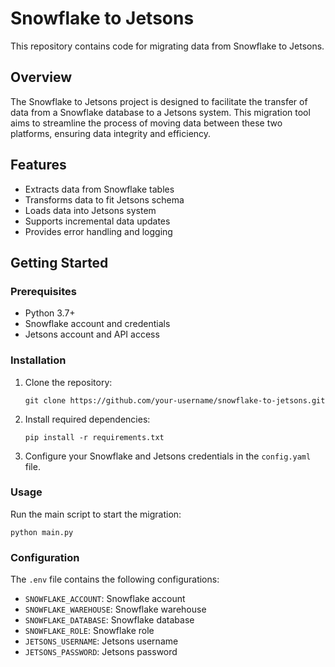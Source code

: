 # Snowflake to Jetsons

This repository contains code for migrating data from Snowflake to Jetsons.

## Overview

The Snowflake to Jetsons project is designed to facilitate the transfer of data from a Snowflake database to a Jetsons system. This migration tool aims to streamline the process of moving data between these two platforms, ensuring data integrity and efficiency.

## Features

- Extracts data from Snowflake tables
- Transforms data to fit Jetsons schema
- Loads data into Jetsons system
- Supports incremental data updates
- Provides error handling and logging

## Getting Started

### Prerequisites

- Python 3.7+
- Snowflake account and credentials
- Jetsons account and API access

### Installation

1. Clone the repository:
   ```
   git clone https://github.com/your-username/snowflake-to-jetsons.git
   ```

2. Install required dependencies:
   ```
   pip install -r requirements.txt
   ```

3. Configure your Snowflake and Jetsons credentials in the `config.yaml` file.

### Usage

Run the main script to start the migration:
```
python main.py
```

### Configuration

The `.env` file contains the following configurations:

- `SNOWFLAKE_ACCOUNT`: Snowflake account
- `SNOWFLAKE_WAREHOUSE`: Snowflake warehouse
- `SNOWFLAKE_DATABASE`: Snowflake database
- `SNOWFLAKE_ROLE`: Snowflake role
- `JETSONS_USERNAME`: Jetsons username
- `JETSONS_PASSWORD`: Jetsons password
